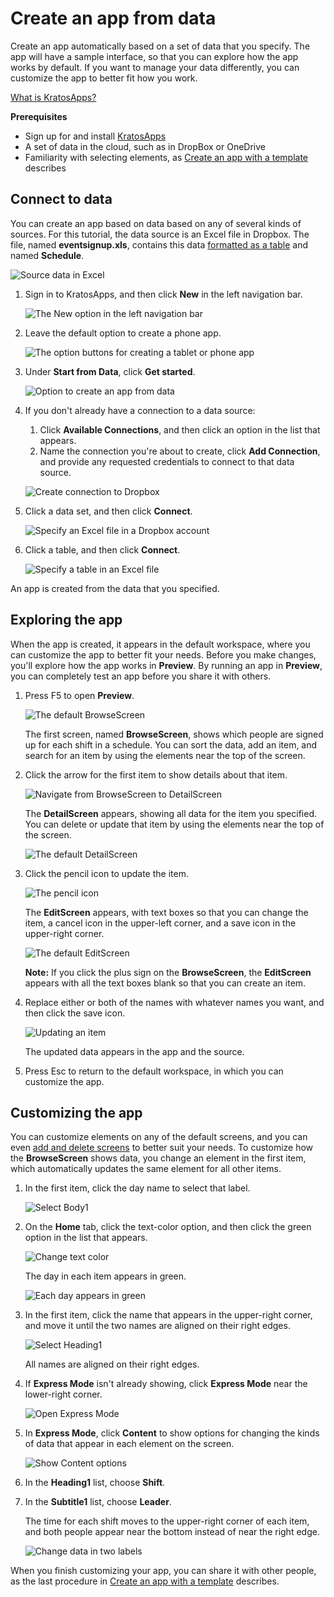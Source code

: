<properties
	pageTitle="Create an app from data in KratosApps"
	description=""
	services="kratosapps"
	authors="AFTOwen"
 />

<tags
   ms.service="kratosapps"
   ms.devlang="na"
   ms.topic="get-started-article"
   ms.tgt_pltfrm="na"
   ms.workload="na"
   ms.date="10/06/2015"
   ms.author="anneta"/>

# Create an app from data
Create an app automatically based on a set of data that you specify. The app will have a sample interface, so that you can explore how the app works by default. If you want to manage your data differently, you can customize the app to better fit how you work.

[What is KratosApps?]()

**Prerequisites**

- Sign up for and install [KratosApps]()
- A set of data in the cloud, such as in DropBox or OneDrive
- Familiarity with selecting elements, as [Create an app with a template](get-started-test-drive.md) describes

## Connect to data ##
You can create an app based on data based on any of several kinds of sources. For this tutorial, the data source is an Excel file in Dropbox. The file, named **eventsignup.xls**, contains this data [formatted as a table](https://support.office.com/en-us/article/Format-an-Excel-table-6789619F-C889-495C-99C2-2F971C0E2370) and named **Schedule**.

![Source data in Excel](./media/get-started-create-from-data/excel-source.jpg)

1. Sign in to KratosApps, and then click **New** in the left navigation bar.

	![The New option in the left navigation bar](./media/get-started-create-from-data/file-new.jpg)

1. Leave the default option to create a phone app.

	![The option buttons for creating a tablet or phone app](./media/get-started-create-from-data/phone-app.jpg)

1. Under **Start from Data**, click **Get started**.

	![Option to create an app from data](./media/get-started-create-from-data/create-from-data.jpg)

1. If you don't already have a connection to a data source:
	1. Click **Available Connections**, and then click an option in the list that appears.
	1. Name the connection you're about to create, click **Add Connection**, and provide any requested credentials to connect to that data source.

	![Create connection to Dropbox](./media/get-started-create-from-data/dropbox-connection.jpg)

1. Click a data set, and then click **Connect**.

	![Specify an Excel file in a Dropbox account](./media/get-started-create-from-data/choose-excel-file.jpg)

1. Click a table, and then click **Connect**.

	![Specify a table in an Excel file](./media/get-started-create-from-data/choose-table.jpg)

An app is created from the data that you specified.

## Exploring the app ##

When the app is created, it appears in the default workspace, where you can customize the app to better fit your needs. Before you make changes, you'll explore how the app works in **Preview**. By running an app in **Preview**, you can completely test an app before you share it with others.

1. Press F5 to open **Preview**.

	![The default BrowseScreen](./media/get-started-create-from-data/default-browsescreen.jpg)

	The first screen, named **BrowseScreen**, shows which people are signed up for each shift in a schedule. You can sort the data, add an item, and search for an item by using the elements near the top of the screen.

1. Click the arrow for the first item to show details about that item.

	![Navigate from BrowseScreen to DetailScreen](./media/get-started-create-from-data/right-arrow.jpg)

	The **DetailScreen** appears, showing all data for the item you specified. You can delete or update that item by using the elements near the top of the screen.

	![The default DetailScreen](./media/get-started-create-from-data/default-detailscreen.jpg)

1. Click the pencil icon to update the item.

	![The pencil icon](./media/get-started-create-from-data/pencil-icon.jpg)

	The **EditScreen** appears, with text boxes so that you can change the item, a cancel icon in the upper-left corner, and a save icon in the upper-right corner.

	![The default EditScreen](./media/get-started-create-from-data/default-editscreen.jpg)

	**Note:** If you click the plus sign on the **BrowseScreen**, the **EditScreen** appears with all the text boxes blank so that you can create an item.

1. Replace either or both of the names with whatever names you want, and then click the save icon.

	![Updating an item](./media/get-started-create-from-data/replace-name.jpg)

	The updated data appears in the app and the source.

1. Press Esc to return to the default workspace, in which you can customize the app.

## Customizing the app ##
You can customize elements on any of the default screens, and you can even [add and delete screens]() to better suit your needs. To customize how the **BrowseScreen** shows data, you change an element in the first item, which automatically updates the same element for all other items.

1. In the first item, click the day name to select that label.

	![Select Body1](./media/get-started-create-from-data/select-body1.jpg)

1. On the **Home** tab, click the text-color option, and then click the green option in the list that appears.

	![Change text color](./media/get-started-create-from-data/change-text-color.jpg)

	The day in each item appears in green.

	![Each day appears in green](./media/get-started-create-from-data/green-days.jpg)

1. In the first item, click the name that appears in the upper-right corner, and move it until the two names are aligned on their right edges.

	![Select Heading1](./media/get-started-create-from-data/select-heading1.jpg)

	All names are aligned on their right edges.

1. If **Express Mode** isn't already showing, click **Express Mode** near the lower-right corner.

	![Open Express Mode](./media/get-started-create-from-data/open-express-mode.jpg)

1. In **Express Mode**, click **Content** to show options for changing the kinds of data that appear in each element on the screen.

	![Show Content options](./media/get-started-create-from-data/content-tab.jpg)

1. In the **Heading1** list, choose **Shift**.
1. In the **Subtitle1** list, choose **Leader**.

 	The time for each shift moves to the upper-right corner of each item, and both people appear near the bottom instead of near the right edge.

	![Change data in two labels](./media/get-started-create-from-data/swapped-positions.jpg)

When you finish customizing your app, you can share it with other people, as the last procedure in [Create an app with a template](get-started-test-drive.md) describes.
